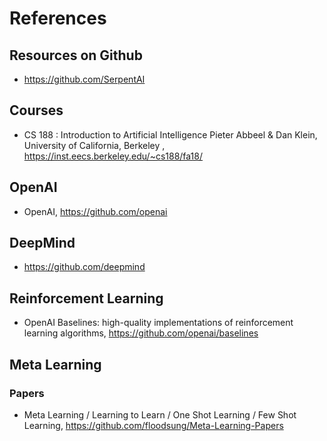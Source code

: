 # References 

## Resources on Github
+ https://github.com/SerpentAI


## Courses
+ CS 188 : Introduction to Artificial Intelligence  Pieter Abbeel & Dan Klein, University of California, Berkeley , https://inst.eecs.berkeley.edu/~cs188/fa18/

## OpenAI
+ OpenAI, https://github.com/openai

## DeepMind
+ https://github.com/deepmind

## Reinforcement Learning
+ OpenAI Baselines: high-quality implementations of reinforcement learning algorithms, https://github.com/openai/baselines

## Meta Learning

### Papers
+ Meta Learning / Learning to Learn / One Shot Learning / Few Shot Learning, https://github.com/floodsung/Meta-Learning-Papers

